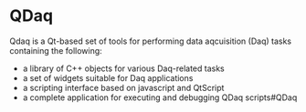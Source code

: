 # QDaq

Qdaq is a Qt-based set of tools for performing data aqcuisition (Daq) tasks containing the following:

- a library of C++ objects for various Daq-related tasks
- a set of widgets suitable for Daq applications
- a scripting interface based on javascript and QtScript
- a complete application for executing and debugging QDaq scripts#QDaq
